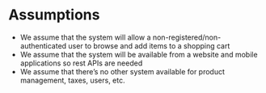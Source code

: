 # Assumptions
- We assume that the system will allow a non-registered/non-authenticated user to browse and add items to a shopping cart
- We assume that the system will be available from a website and mobile applications so rest APIs are needed
- We assume that there’s no other system available for product management, taxes, users, etc.
